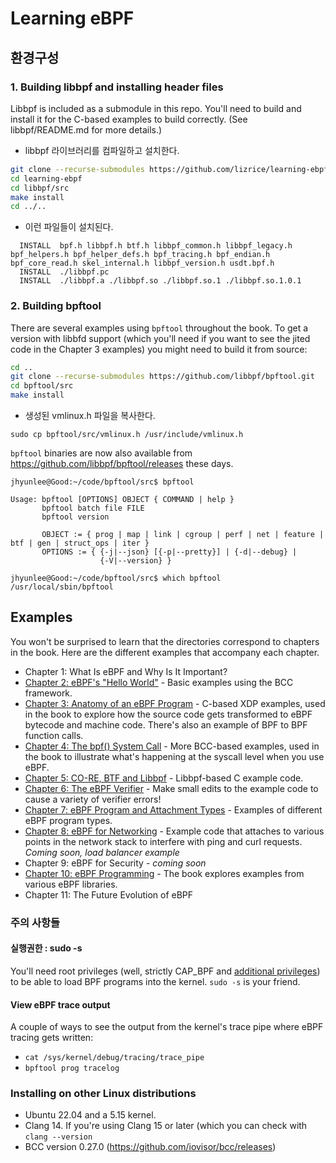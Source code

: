 # Learning eBPF

## 환경구성 

### 1. Building libbpf and installing header files

Libbpf is included as a submodule in this repo. You'll need to build and install
it for the C-based examples to build correctly. (See libbpf/README.md for more
details.)

* libbpf 라이브러리를 컴파일하고 설치한다. 
```sh
git clone --recurse-submodules https://github.com/lizrice/learning-ebpf
cd learning-ebpf
cd libbpf/src
make install 
cd ../..
```
* 이런 파일들이 설치된다.  
```
  INSTALL  bpf.h libbpf.h btf.h libbpf_common.h libbpf_legacy.h bpf_helpers.h bpf_helper_defs.h bpf_tracing.h bpf_endian.h bpf_core_read.h skel_internal.h libbpf_version.h usdt.bpf.h
  INSTALL  ./libbpf.pc
  INSTALL  ./libbpf.a ./libbpf.so ./libbpf.so.1 ./libbpf.so.1.0.1
```  

### 2. Building bpftool

There are several examples using `bpftool` throughout the book. To get a version
with libbfd support (which you'll need if you want to see the jited code in the 
Chapter 3 examples) you might need to build it from source:

```sh
cd ..
git clone --recurse-submodules https://github.com/libbpf/bpftool.git
cd bpftool/src 
make install 
```
* 생성된 vmlinux.h 파일을 복사한다. 
```
sudo cp bpftool/src/vmlinux.h /usr/include/vmlinux.h
```


`bpftool` binaries are now also available from https://github.com/libbpf/bpftool/releases these days.
```
jhyunlee@Good:~/code/bpftool/src$ bpftool

Usage: bpftool [OPTIONS] OBJECT { COMMAND | help }
       bpftool batch file FILE
       bpftool version

       OBJECT := { prog | map | link | cgroup | perf | net | feature | btf | gen | struct_ops | iter }
       OPTIONS := { {-j|--json} [{-p|--pretty}] | {-d|--debug} |
                    {-V|--version} }

jhyunlee@Good:~/code/bpftool/src$ which bpftool
/usr/local/sbin/bpftool
```

## Examples
You won't be surprised to learn that the directories correspond to chapters in
the book. Here are the different examples that accompany each chapter.

* Chapter 1: What Is eBPF and Why Is It Important?
* [Chapter 2: eBPF's "Hello World"](../chapter2/README.md) - Basic examples using the BCC framework.
* [Chapter 3: Anatomy of an eBPF Program](../chapter3/README.md) - C-based XDP
  examples, used in the book to explore how the source code gets transformed to eBPF bytecode and
  machine code. There's also an example of BPF to BPF function calls.
* [Chapter 4: The bpf() System Call](../chapter4/README.md) - More BCC-based examples, used in the book to
  illustrate what's happening at the syscall level when you use eBPF.
* [Chapter 5: CO-RE, BTF and Libbpf](../chapter5/README.md) - Libbpf-based C
  example code.
* [Chapter 6: The eBPF Verifier](../chapter6/README.md) - Make small edits to the
  example code to cause a variety of verifier errors!
* [Chapter 7: eBPF Program and Attachment Types](../chapter7/README.md) - Examples
  of different eBPF program types.
* [Chapter 8: eBPF for Networking](../chapter8/README.md) - Example code that
  attaches to various points in the network stack to interfere with ping and
  curl requests. *Coming soon, load balancer example*
* Chapter 9: eBPF for Security - *coming soon*
* [Chapter 10: eBPF Programming](../chapter10/README.md) - The book explores examples from various eBPF
  libraries.
* Chapter 11: The Future Evolution of eBPF

### 주의 사항들 

#### 실행권한 : sudo -s 

You'll need root privileges (well, strictly CAP_BPF and [additional privileges](https://mdaverde.com/posts/cap-bpf/)) to be able to load BPF programs into the kernel. `sudo -s` is your friend.

#### View eBPF trace output

A couple of ways to see the output from the kernel's trace pipe where eBPF tracing gets written:

* `cat /sys/kernel/debug/tracing/trace_pipe`
* `bpftool prog tracelog`

### Installing on other Linux distributions
* Ubuntu 22.04 and a 5.15 kernel. 
* Clang 14. If you're using Clang 15 or later (which you can check with `clang --version` 
* BCC version 0.27.0  (https://github.com/iovisor/bcc/releases) 

